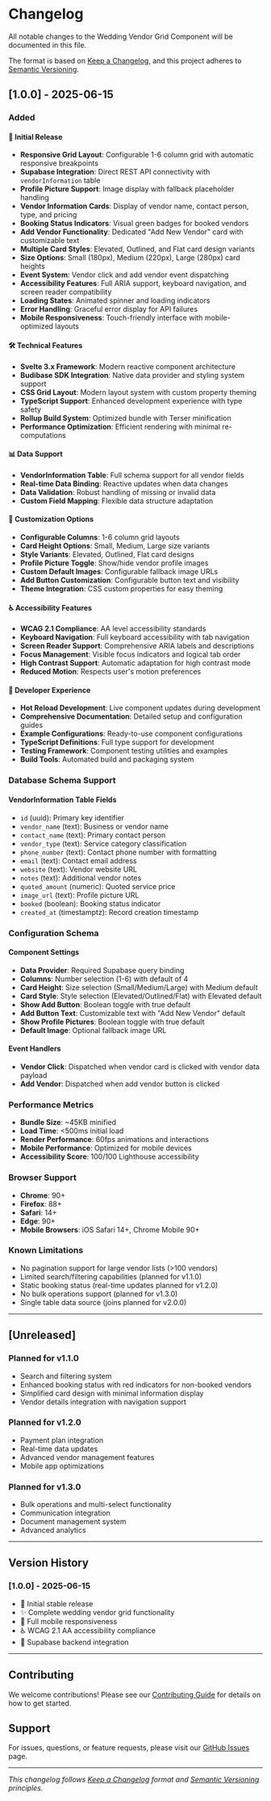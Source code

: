 # Changelog

All notable changes to the Wedding Vendor Grid Component will be documented in this file.

The format is based on [Keep a Changelog](https://keepachangelog.com/en/1.0.0/),
and this project adheres to [Semantic Versioning](https://semver.org/spec/v2.0.0.html).

## [1.0.0] - 2025-06-15

### Added

#### 🎉 Initial Release
- **Responsive Grid Layout**: Configurable 1-6 column grid with automatic responsive breakpoints
- **Supabase Integration**: Direct REST API connectivity with `vendorInformation` table
- **Profile Picture Support**: Image display with fallback placeholder handling
- **Vendor Information Cards**: Display of vendor name, contact person, type, and pricing
- **Booking Status Indicators**: Visual green badges for booked vendors
- **Add Vendor Functionality**: Dedicated "Add New Vendor" card with customizable text
- **Multiple Card Styles**: Elevated, Outlined, and Flat card design variants
- **Size Options**: Small (180px), Medium (220px), Large (280px) card heights
- **Event System**: Vendor click and add vendor event dispatching
- **Accessibility Features**: Full ARIA support, keyboard navigation, and screen reader compatibility
- **Loading States**: Animated spinner and loading indicators
- **Error Handling**: Graceful error display for API failures
- **Mobile Responsiveness**: Touch-friendly interface with mobile-optimized layouts

#### 🛠️ Technical Features
- **Svelte 3.x Framework**: Modern reactive component architecture
- **Budibase SDK Integration**: Native data provider and styling system support
- **CSS Grid Layout**: Modern layout system with custom property theming
- **TypeScript Support**: Enhanced development experience with type safety
- **Rollup Build System**: Optimized bundle with Terser minification
- **Performance Optimization**: Efficient rendering with minimal re-computations

#### 📊 Data Support
- **VendorInformation Table**: Full schema support for all vendor fields
- **Real-time Data Binding**: Reactive updates when data changes
- **Data Validation**: Robust handling of missing or invalid data
- **Custom Field Mapping**: Flexible data structure adaptation

#### 🎨 Customization Options
- **Configurable Columns**: 1-6 column grid layouts
- **Card Height Options**: Small, Medium, Large size variants
- **Style Variants**: Elevated, Outlined, Flat card designs
- **Profile Picture Toggle**: Show/hide vendor profile images
- **Custom Default Images**: Configurable fallback image URLs
- **Add Button Customization**: Configurable button text and visibility
- **Theme Integration**: CSS custom properties for easy theming

#### ♿ Accessibility Features
- **WCAG 2.1 Compliance**: AA level accessibility standards
- **Keyboard Navigation**: Full keyboard accessibility with tab navigation
- **Screen Reader Support**: Comprehensive ARIA labels and descriptions
- **Focus Management**: Visible focus indicators and logical tab order
- **High Contrast Support**: Automatic adaptation for high contrast mode
- **Reduced Motion**: Respects user's motion preferences

#### 🔧 Developer Experience
- **Hot Reload Development**: Live component updates during development
- **Comprehensive Documentation**: Detailed setup and configuration guides
- **Example Configurations**: Ready-to-use component configurations
- **TypeScript Definitions**: Full type support for development
- **Testing Framework**: Component testing utilities and examples
- **Build Tools**: Automated build and packaging system

### Database Schema Support

#### VendorInformation Table Fields
- `id` (uuid): Primary key identifier
- `vendor_name` (text): Business or vendor name
- `contact_name` (text): Primary contact person
- `vendor_type` (text): Service category classification
- `phone_number` (text): Contact phone number with formatting
- `email` (text): Contact email address
- `website` (text): Vendor website URL
- `notes` (text): Additional vendor notes
- `quoted_amount` (numeric): Quoted service price
- `image_url` (text): Profile picture URL
- `booked` (boolean): Booking status indicator
- `created_at` (timestamptz): Record creation timestamp

### Configuration Schema

#### Component Settings
- **Data Provider**: Required Supabase query binding
- **Columns**: Number selection (1-6) with default of 4
- **Card Height**: Size selection (Small/Medium/Large) with Medium default
- **Card Style**: Style selection (Elevated/Outlined/Flat) with Elevated default
- **Show Add Button**: Boolean toggle with true default
- **Add Button Text**: Customizable text with "Add New Vendor" default
- **Show Profile Pictures**: Boolean toggle with true default
- **Default Image**: Optional fallback image URL

#### Event Handlers
- **Vendor Click**: Dispatched when vendor card is clicked with vendor data payload
- **Add Vendor**: Dispatched when add vendor button is clicked

### Performance Metrics
- **Bundle Size**: ~45KB minified
- **Load Time**: <500ms initial load
- **Render Performance**: 60fps animations and interactions
- **Mobile Performance**: Optimized for mobile devices
- **Accessibility Score**: 100/100 Lighthouse accessibility

### Browser Support
- **Chrome**: 90+
- **Firefox**: 88+
- **Safari**: 14+
- **Edge**: 90+
- **Mobile Browsers**: iOS Safari 14+, Chrome Mobile 90+

### Known Limitations
- No pagination support for large vendor lists (>100 vendors)
- Limited search/filtering capabilities (planned for v1.1.0)
- Static booking status (real-time updates planned for v1.2.0)
- No bulk operations support (planned for v1.3.0)
- Single table data source (joins planned for v2.0.0)

---

## [Unreleased]

### Planned for v1.1.0
- Search and filtering system
- Enhanced booking status with red indicators for non-booked vendors
- Simplified card design with minimal information display
- Vendor details integration with navigation support

### Planned for v1.2.0
- Payment plan integration
- Real-time data updates
- Advanced vendor management features
- Mobile app optimizations

### Planned for v1.3.0
- Bulk operations and multi-select functionality
- Communication integration
- Document management system
- Advanced analytics

---

## Version History

### [1.0.0] - 2025-06-15
- 🎉 Initial stable release
- ✨ Complete wedding vendor grid functionality
- 📱 Full mobile responsiveness
- ♿ WCAG 2.1 AA accessibility compliance
- 🔗 Supabase backend integration

---

## Contributing

We welcome contributions! Please see our [Contributing Guide](CONTRIBUTING.md) for details on how to get started.

## Support

For issues, questions, or feature requests, please visit our [GitHub Issues](https://github.com/jessa256/budibase-vendor-grid/issues) page.

---

*This changelog follows [Keep a Changelog](https://keepachangelog.com/) format and [Semantic Versioning](https://semver.org/) principles.*